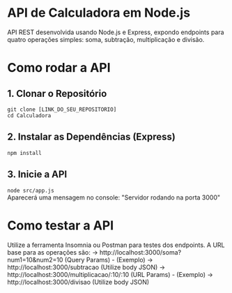 # API de Calculadora em Node.js

API REST desenvolvida usando Node.js e Express, expondo endpoints para quatro operações simples: soma, subtração, multiplicação e divisão.

# Como rodar a API

## 1. Clonar o Repositório 

`git clone [LINK_DO_SEU_REPOSITORIO]`<br>
`cd Calculadora`

## 2. Instalar as Dependências (Express)

`npm install `

## 3. Inicie a API

`node src/app.js` <br>
Aparecerá uma mensagem no console: "Servidor rodando na porta 3000"

# Como testar a API

Utilize a ferramenta Insomnia ou Postman para testes dos endpoints.
A URL base para as operações são:
-> http://localhost:3000/soma?num1=10&num2=10  (Query Params) - (Exemplo)
-> http://localhost:3000/subtracao             (Utilize body JSON)
-> http://localhost:3000/multiplicacao/:10/:10 (URL Params) - (Exemplo)
-> http://localhost:3000/divisao               (Utilize body JSON)
